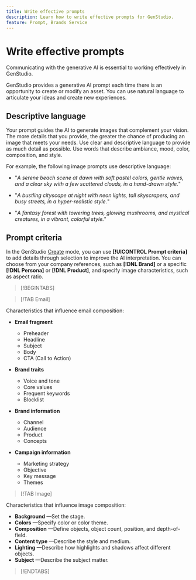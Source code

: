 ```yaml
---
title: Write effective prompts
description: Learn how to write effective prompts for GenStudio.
feature: Prompt, Brands Service
---
```


# Write effective prompts

Communicating with the generative AI is essential to working effectively in GenStudio.

GenStudio provides a generative AI prompt each time there is an opportunity to create or modify an asset. You can use natural language to articulate your ideas and create new experiences.

## Descriptive language

Your prompt guides the AI to generate images that complement your vision. The more details that you provide, the greater the chance of producing an image that meets your needs. Use clear and descriptive language to provide as much detail as possible. Use words that describe ambiance, mood, color, composition, and style.

For example, the following image prompts use descriptive language:

- "_A serene beach scene at dawn with soft pastel colors, gentle waves, and a clear sky with a few scattered clouds, in a hand-drawn style._"

- "_A bustling cityscape at night with neon lights, tall skyscrapers, and busy streets, in a hyper-realistic style._"

- "_A fantasy forest with towering trees, glowing mushrooms, and mystical creatures, in a vibrant, colorful style._"

## Prompt criteria

In the GenStudio [Create](./create/overview.md) mode, you can use **[!UICONTROL Prompt criteria]** to add details through selection to improve the AI interpretation. You can choose from your company references, such as **[!DNL Brand]** or a specific **[!DNL Persona]** or **[!DNL Product]**, and specify image characteristics, such as aspect ratio.

>[!BEGINTABS]

>[!TAB Email]

Characteristics that influence email composition:

- **Email fragment**

  - Preheader
  - Headline
  - Subject
  - Body
  - CTA (Call to Action)

- **Brand traits**

  - Voice and tone
  - Core values
  - Frequent keywords
  - Blocklist

- **Brand information**

  - Channel
  - Audience
  - Product
  - Concepts

- **Campaign information**

  - Marketing strategy
  - Objective
  - Key message
  - Themes

>[!TAB Image]

Characteristics that influence image composition:

- **Background** —Set the stage.
- **Colors** —Specify color or color theme.
- **Composition** —Define objects, object count, position, and depth-of-field.
- **Content type** —Describe the style and medium.
- **Lighting** —Describe how highlights and shadows affect different objects.
- **Subject** —Describe the subject matter.

>[!ENDTABS]
